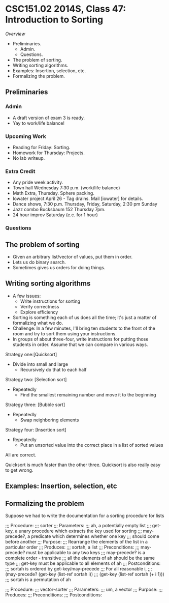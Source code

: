 CSC151.02 2014S, Class 47: Introduction to Sorting
==================================================

_Overview_

* Preliminaries.
    * Admin.
    * Questions.
* The problem of sorting.
* Writing sorting algorithms.
* Examples: Insertion, selection, etc.
* Formalizing the problem.

Preliminaries
-------------

### Admin

* A draft version of exam 3 is ready.
* Yay to work/life balance!

### Upcoming Work

* Reading for Friday: Sorting.
* Homework for Thursday: Projects.
* No lab writeup.

### Extra Credit

* Any pride week activity.
* Town hall Wednesday 7:30 p.m. (work/life balance)
* Math Extra, Thursday.  Sphere packing.
* Iowater project April 26 - Tag drains.  Mail [iowater] for details.
* Dance shows, 7:30 p.m. Thursday, Friday, Saturday, 2:30 pm Sunday
* Jazz combo Bucksbaum 152 Thursday 7pm.
* 24 hour improv Saturday (e.c. for 1 hour)

### Questions

The problem of sorting
----------------------

* Given an arbitrary list/vector of values, put them in order.
* Lets us do binary search.
* Sometimes gives us orders for doing things.

Writing sorting algorithms
--------------------------

* A few issues:
    * Write instructions for sorting
    * Verify correctness
    * Explore efficiency
* Sorting is something each of us does all the time; it's just a matter of
  formalizing what we do.
* Challenge: In a few minutes, I'll bring ten students to the front of the room
  and try to sort them using your instructions.
* In groups of about three-four, write instructions for putting those students
  in order.  Assume that we can compare in various ways.

Strategy one:[Quicksort]

* Divide into small and large 
    * Recursively do that to each half

Strategy two: [Selection sort]

* Repeatedly
    * Find the smallest remaining number and move it to the beginning

Strategy three: [Bubble sort]

* Repeatedly
    * Swap neighboring elements

Strategy four: [Insertion sort]

* Repeatedly
    * Put an unsorted value into the correct place in a list of sorted values

All are correct.

Quicksort is much faster than the other three.
Quicksort is also really easy to get wrong.

Examples: Insertion, selection, etc
-----------------------------------

Formalizing the problem
-----------------------

Suppose we had to write the documentation for a sorting procedure for lists

   ;;; Procedure:
   ;;;   sorter
   ;;; Parameters:
   ;;;   ah, a potentially empty list
   ;;;   get-key, a unary procedure which extracts the key used for sorting
   ;;;   may-precede?, a predicate which determines whether one key
   ;;;      should come before another
   ;;; Purpose:
   ;;;   Rearrange the elements of the list in a particular order
   ;;; Produces:
   ;;;   sortah, a list
   ;;; Preconditions:
   ;;;   may-precede? must be applicable to any two keys
   ;;;   may-precede? is a complete order - transitive
   ;;;   all the elements of ah should be the same type
   ;;;   get-key must be applicable to all elements of ah
   ;;; Postconditions:
   ;;;   sortah is ordered by get-key/may-precede
   ;;;     For all reasonable i,
   ;;;        (may-precede? (get-key (list-ref sortah i)) 
   ;;;                      (get-key (list-ref sortah (+ i 1)))
   ;;;   sortah is a permutation of ah
      

   ;;; Procedure:
   ;;;   vector-sorter
   ;;; Parameters:
   ;;;   um, a vector
   ;;; Purpose:
   ;;; Produces:
   ;;; Preconditions:
   ;;; Postconditions:

